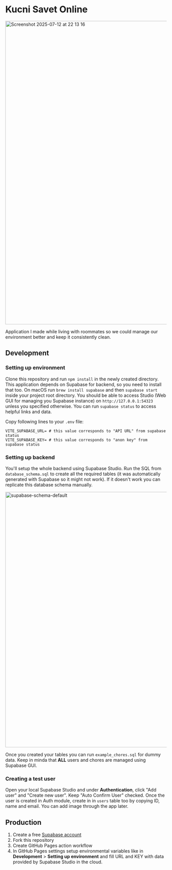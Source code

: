 # Kucni Savet Online

<img width="1359" height="947" alt="Screenshot 2025-07-12 at 22 13 16" src="https://github.com/user-attachments/assets/36adb83a-5f94-4462-a991-2d07cbf8da4a" />

Application I made while living with roommates so we could manage our environment better and keep it consistently clean.

## Development

### Setting up environment

Clone this repository and run `npm install` in the newly created directory. This application depends on Supabase for backend, so you need to install that too. On macOS run `brew install supabase` and then `supabase start` inside your project root directory. You should be able to access Studio (Web GUI for managing you Supabase instance) on `http://127.0.0.1:54323` unless you specified otherwise. You can run `supabase status` to access helpful links and data.

Copy following lines to your `.env` file:

```env
VITE_SUPABASE_URL= # this value corresponds to "API URL" from supabase status
VITE_SUPABASE_KEY= # this value corresponds to "anon key" from supabase status
```

### Setting up backend

You'll setup the whole backend using Supabase Studio. Run the SQL from `database_schema.sql` to create all the required tables (it was automatically generated with Supabase so it might not work). If it doesn't work you can replicate this database schema manually.

<img width="1439" height="797" alt="supabase-schema-default" src="https://github.com/user-attachments/assets/5154ef1d-690e-41fb-b3ed-543e9a9dd378" />


Once you created your tables you can run `example_chores.sql` for dummy data. Keep in minda that **ALL** users and chores are managed using Supabase GUI.

### Creating a test user

Open your local Supabase Studio and under **Authentication**, click "Add user" and "Create new user". Keep "Auto Confirm User" checked. Once the user is created in Auth module, create in in `users` table too by copying ID, name and email. You can add image through the app later.

## Production

1. Create a free [Supabase account](https://supabase.com)
2. Fork this repository
3. Create GitHub Pages action workflow
4. In GitHub Pages settings setup environmental variables like in **Development** > **Setting up environment** and fill URL and KEY with data provided by Supabase Studio in the cloud.
